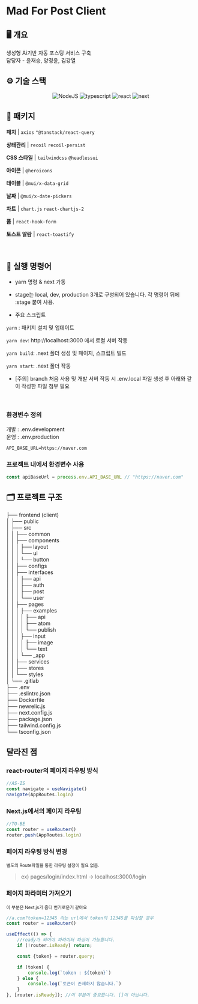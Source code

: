 # Mad For Post Client

## 🖥 개요

생성형 Ai기반 자동 포스팅 서비스 구축  
담당자 - 윤재승, 양정윤, 김강열

## ⚙️ 기술 스택

<div  align="center">

![NodeJS](https://img.shields.io/badge/Node.js-v20.8.0-339933?logo=node.js&style=plastic) ![typescript](https://img.shields.io/badge/typescript-v5.3.2-007acc?logo=typescript&style=plastic) ![react](https://img.shields.io/badge/react-v18.2.38-61dafb?logo=React&style=plastic) ![next](https://img.shields.io/badge/next-v14.0.3-eee?logo=next.js&style=plastic)

</div>

## 🎁 패키지

**패치** | `axios` `"@tanstack/react-query`

**상태관리** | `recoil` `recoil-persist`

**CSS 스타일** | `tailwindcss` `@headlessui`

**아이콘** | `@heroicons`

**테이블** | `@mui/x-data-grid`

**날짜** | `@mui/x-date-pickers`

**차트** | `chart.js` `react-chartjs-2`

**폼** | `react-hook-form`

**토스트 알람** | `react-toastify`

<br>

## 🔨 실행 명령어

- yarn 명령 & next 가동

- stage는 local, dev, production 3개로 구성되어 있습니다. 각 명령어 뒤에 :stage 붙여 사용.

- 주요 스크립트

`yarn` : 패키지 설치 및 업데이트

`yarn dev`: http://localhost:3000 에서 로컬 서버 작동

`yarn build`: .next 폴더 생성 및 페이지, 스크립트 빌드

`yarn start`: .next 폴더 작동

- [주의] branch 처음 사용 및 개발 서버 작동 시
  .env.local 파일 생성 후 아래와 같이 작성한 파일 첨부 필요
  <!-- NEXT_PUBLIC_API_URL_BASE = 'http://223.253.99.155:8081' -->

  <br>

### 환경변수 정의

개발 : .env.development  
운영 : .env.production

```text
API_BASE_URL=https://naver.com
```

### 프로젝트 내에서 환경변수 사용

```javascript
const apiBaseUrl = process.env.API_BASE_URL // "https://naver.com"
```

## 🗂 프로젝트 구조

├── frontend (client)  
│ ├── public  
│ ├── src  
│ │ ├── common  
│ │ ├── components  
│ │ │ ├── layout  
│ │ │ └── ui  
│ │ │ └── button  
│ │ ├── configs  
│ │ ├── interfaces  
│ │ │ ├── api  
│ │ │ ├── auth  
│ │ │ ├── post  
│ │ │ └── user  
│ │ ├── pages  
│ │ │ ├── examples  
│ │ │ │ ├── api  
│ │ │ │ ├── atom  
│ │ │ │ └── publish  
│ │ │ ├── input  
│ │ │ │ ├── image  
│ │ │ │ └── text  
│ │ │ └── _app  
│ │ ├── services  
│ │ ├── stores  
│ │ └── styles  
│ └── .gitlab    
├── .env  
├── .eslintrc.json  
├── Dockerfile  
├── newrelic.js  
├── next.config.js  
├── package.json  
├── tailwind.config.js  
└── tsconfig.json

## 달라진 점

### react-router의 페이지 라우팅 방식

```ts
//AS-IS
const navigate = useNavigate()
navigate(AppRoutes.login)
```

### Next.js에서의 페이지 라우팅

```ts
//TO-BE
const router = useRouter()
router.push(AppRoutes.login)
```

### 페이지 라우팅 방식 변경

<small>별도의 Route파일을 통한 라우팅 설정이 필요 없음.</small>
> ex) pages/login/index.html -> localhost:3000/login

### 페이지 파라미터 가져오기

<small>이 부분은 Next.js가 좀더 번거로운거 같아요</small>

```ts
//a.com?token=12345 라는 url에서 token의 12345를 파싱할 경우
const router = useRouter()

useEffect(() => {
    //ready가 되어야 파라미터 파싱이 가능합니다.
    if (!router.isReady) return;

    const {token} = router.query;

    if (token) {
        console.log(`token : ${token}`)
    } else {
        console.log(`토큰이 존재하지 않습니다.`)
    }
}, [router.isReady]); //이 부분이 중요합니다. []이 아닙니다.
```
